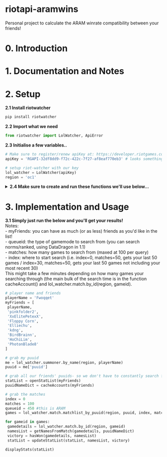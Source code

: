 # riotapi-aramwins
Personal project to calculate the ARAM winrate compatibility between your friends!

# 0. Introduction
# 1. Documentation and Notes

# 2. Setup
<b>2.1 Install riotwatcher</b>
```python
pip install riotwatcher
```

<b>2.2 Import what we need</b>
```python
from riotwatcher import LolWatcher, ApiError
```

<b>2.3 Initialise a few variables..</b>
```python
# Make sure to register/renew apiKey at: https://developer.riotgames.com/
apiKey = 'RGAPI-32df8dd9-f72c-422c-7f27-af8eaf770eb3' # looks something like this (never share your api key!)

# setup riot-watcher with our key
lol_watcher = LolWatcher(apiKey)
region = 'oc1'
```

<details>
  <summary><b>2.4 Make sure to create and run these functions we'll use below...</b></summary>
  
  ```python
  def openStatList(myFriends):
    players = []
    for name in myFriends:
        addPlayer(players, name)
    return players

def addPlayer(players, name, gamesPlayed = 0, gamesWon = 0):
    player = {
        'name': name,
        'gamesPlayed': gamesPlayed,
        'gamesWon': gamesWon,
    }
    players.append(player)
    
def cacheAccounts(friendList):
    puuidNameDict = {}
    for name in friendList:
        puuid = getPuuidFromName(name)
        puuidNameDict.update({puuid: name})
    return puuidNameDict

def getPuuidFromName(name):
    summonerdto = lol_watcher.summoner.by_name(region, name)
    return summonerdto['puuid']

def getNamesFromMatch(gamedetails, accountsDict):
    nameList = []
    puuidList = gamedetails['metadata']['participants'] # gets list of all 10 players
    for puuid in puuidList:
        if puuid in accountsDict:
            nameList.append(accountsDict.get(puuid))
    return nameList
        
def hasWon(gamedetails, teamList):
    for i in range(10):
        if gamedetails['info']['participants'][i]['summonerName'] in teamList:
            return (gamedetails['info']['participants'][i]['win'])
    return

def updateStatList(statList, players, victory):
    for player in players:
        for i in range(len(statList)):
            if player == statList[i]['name']:
                statList[i]['gamesPlayed'] += 1
                if (victory):
                    statList[i]['gamesWon'] += 1
                break
    return statList

def displayStats(statList):
    finaltext = ""
    for i in range(len(statList)):
        winratetext = str(round((statList[i]['gamesWon']/statList[i]['gamesPlayed']*100),0))
        gamesPlayedtext = str(statList[i]['gamesPlayed'])
        if statList[i]['gamesPlayed'] != 0:
            if statList[i]['name'] != playerName:
                finaltext += statList[i]['name']+": "+winratetext+"% of "+gamesPlayedtext+" games. \n"
            else:
                print(playerName+" has a winrate of "+winratetext+"% of "+gamesPlayedtext+" games, and have the following winrates with:")
    print(finaltext)
  ```
</details>


# 3. Implementation and Usage
<b>3.1 Simply just run the below and you'll get your results!</b>
<br> Notes:
<br> - myFriends: you can have as much (or as less) friends as you'd like in the list!
<br> - queueid: the type of gamemode to search from (you can search norms/ranked, using DataDragon in 1.1)
<br> - matches: how many games to search from (maxed at 100 per query)
<br> - index: where to start search (i.e. index=0, matches=50, gets your last 50 games / index=30, matches=50, gets your last 50 games not including your most recent 30)
<br> This might take a few minutes depending on how many games your searching through (the main bulk of the search time is in the function cacheAccount() and lol_watcher.match.by_id(region, gameid).
```python
# player name and friends
playerName = 'Fwoqqet'
myFriends = [
 playerName,
 'pinkfolder2',
 'XxElitePetexX',
 'Floppy Corn',
 'Elliechu',
 'kdng',
 'BirdBrainn',
 'HoChiLim',
 'PhotonBlade8'
]

# grab my puuid
me = lol_watcher.summoner.by_name(region, playerName)
puuid = me['puuid']

# grab all our friends' puuids- so we don't have to constantly search for them
statList = openStatList(myFriends)
puuidNameDict = cacheAccounts(myFriends)

# grab the matches
index = 0
matches = 100
queueid = 450 #this is ARAM
games = lol_watcher.match.matchlist_by_puuid(region, puuid, index, matches, queueid)

for gameid in games:
 gamedetails = lol_watcher.match.by_id(region, gameid)
 namesList = getNamesFromMatch(gamedetails, puuidNameDict)
 victory = hasWon(gamedetails, namesList)
 statList = updateStatList(statList, namesList, victory)

displayStats(statList)
```


